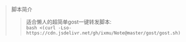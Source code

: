 > 脚本简介
> > 适合懒人的超简单gost一键转发脚本:  
> > `bash <(curl -Lso- https://cdn.jsdelivr.net/gh/ixmu/Note@master/gost/gost.sh) `  
